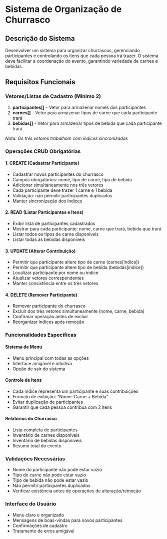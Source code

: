 # Sistema de Organização de Churrasco

## Descrição do Sistema
Desenvolver um sistema para organizar churrascos, gerenciando participantes e controlando os itens que cada pessoa irá trazer. O sistema deve facilitar a coordenação do evento, garantindo variedade de carnes e bebidas.

## Requisitos Funcionais

### Vetores/Listas de Cadastro (Mínimo 2)
1. **participantes[]** - Vetor para armazenar nomes dos participantes
2. **carnes[]** - Vetor para armazenar tipos de carne que cada participante trará
3. **bebidas[]** - Vetor para armazenar tipos de bebida que cada participante trará

*Nota: Os três vetores trabalham com índices sincronizados*

### Operações CRUD Obrigatórias

#### 1. CREATE (Cadastrar Participante)
- Cadastrar novos participantes do churrasco
- Campos obrigatórios: nome, tipo de carne, tipo de bebida
- Adicionar simultaneamente nos três vetores
- Cada participante deve trazer 1 carne e 1 bebida
- Validação: não permitir participantes duplicados
- Manter sincronização dos índices

#### 2. READ (Listar Participantes e Itens)
- Exibir lista de participantes cadastrados
- Mostrar para cada participante: nome, carne que trará, bebida que trará
- Listar todos os tipos de carne disponíveis
- Listar todas as bebidas disponíveis

#### 3. UPDATE (Alterar Contribuição)
- Permitir que participante altere tipo de carne (carnes[índice])
- Permitir que participante altere tipo de bebida (bebidas[índice])
- Localizar participante por nome ou índice
- Atualizar vetores correspondentes
- Manter consistência entre os três vetores

#### 4. DELETE (Remover Participante)
- Remover participante do churrasco
- Excluir dos três vetores simultaneamente (nome, carne, bebida)
- Confirmar operação antes de excluir
- Reorganizar índices após remoção

### Funcionalidades Específicas

#### Sistema de Menu
- Menu principal com todas as opções
- Interface amigável e intuitiva
- Opção de sair do sistema

#### Controle de Itens
- Cada índice representa um participante e suas contribuições
- Formato de exibição: "Nome: Carne + Bebida"
- Evitar duplicação de participantes
- Garantir que cada pessoa contribua com 2 itens

#### Relatórios do Churrasco
- Lista completa de participantes
- Inventário de carnes disponíveis
- Inventário de bebidas disponíveis
- Resumo total do evento

### Validações Necessárias
- Nome do participante não pode estar vazio
- Tipo de carne não pode estar vazio
- Tipo de bebida não pode estar vazio
- Não permitir participantes duplicados
- Verificar existência antes de operações de alteração/remoção

### Interface do Usuário
- Menu claro e organizado
- Mensagens de boas-vindas para novos participantes
- Confirmações de cadastro
- Tratamento de erros amigável

